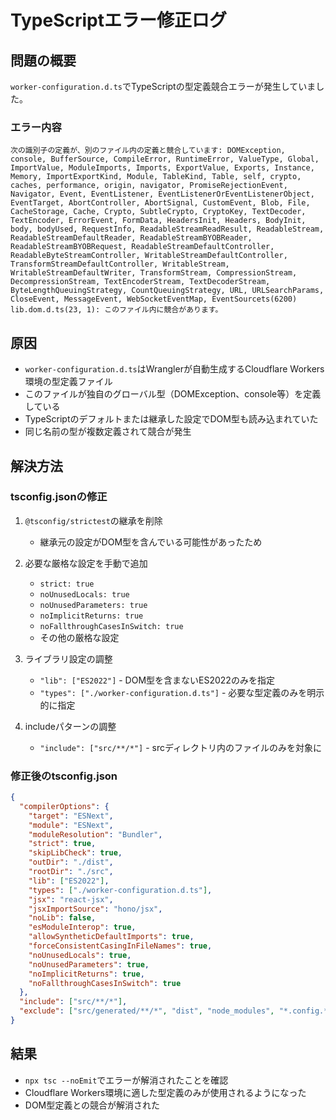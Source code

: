 # TypeScriptエラー修正ログ

## 問題の概要

`worker-configuration.d.ts`でTypeScriptの型定義競合エラーが発生していました。

### エラー内容

```
次の識別子の定義が、別のファイル内の定義と競合しています: DOMException, console, BufferSource, CompileError, RuntimeError, ValueType, Global, ImportValue, ModuleImports, Imports, ExportValue, Exports, Instance, Memory, ImportExportKind, Module, TableKind, Table, self, crypto, caches, performance, origin, navigator, PromiseRejectionEvent, Navigator, Event, EventListener, EventListenerOrEventListenerObject, EventTarget, AbortController, AbortSignal, CustomEvent, Blob, File, CacheStorage, Cache, Crypto, SubtleCrypto, CryptoKey, TextDecoder, TextEncoder, ErrorEvent, FormData, HeadersInit, Headers, BodyInit, body, bodyUsed, RequestInfo, ReadableStreamReadResult, ReadableStream, ReadableStreamDefaultReader, ReadableStreamBYOBReader, ReadableStreamBYOBRequest, ReadableStreamDefaultController, ReadableByteStreamController, WritableStreamDefaultController, TransformStreamDefaultController, WritableStream, WritableStreamDefaultWriter, TransformStream, CompressionStream, DecompressionStream, TextEncoderStream, TextDecoderStream, ByteLengthQueuingStrategy, CountQueuingStrategy, URL, URLSearchParams, CloseEvent, MessageEvent, WebSocketEventMap, EventSourcets(6200)
lib.dom.d.ts(23, 1): このファイル内に競合があります。
```

## 原因

- `worker-configuration.d.ts`はWranglerが自動生成するCloudflare Workers環境の型定義ファイル
- このファイルが独自のグローバル型（DOMException、console等）を定義している
- TypeScriptのデフォルトまたは継承した設定でDOM型も読み込まれていた
- 同じ名前の型が複数定義されて競合が発生

## 解決方法

### tsconfig.jsonの修正

1. `@tsconfig/strictest`の継承を削除
   - 継承元の設定がDOM型を含んでいる可能性があったため

2. 必要な厳格な設定を手動で追加
   - `strict: true`
   - `noUnusedLocals: true`
   - `noUnusedParameters: true`
   - `noImplicitReturns: true`
   - `noFallthroughCasesInSwitch: true`
   - その他の厳格な設定

3. ライブラリ設定の調整
   - `"lib": ["ES2022"]` - DOM型を含まないES2022のみを指定
   - `"types": ["./worker-configuration.d.ts"]` - 必要な型定義のみを明示的に指定

4. includeパターンの調整
   - `"include": ["src/**/*"]` - srcディレクトリ内のファイルのみを対象に

### 修正後のtsconfig.json

```json
{
  "compilerOptions": {
    "target": "ESNext",
    "module": "ESNext",
    "moduleResolution": "Bundler",
    "strict": true,
    "skipLibCheck": true,
    "outDir": "./dist",
    "rootDir": "./src",
    "lib": ["ES2022"],
    "types": ["./worker-configuration.d.ts"],
    "jsx": "react-jsx",
    "jsxImportSource": "hono/jsx",
    "noLib": false,
    "esModuleInterop": true,
    "allowSyntheticDefaultImports": true,
    "forceConsistentCasingInFileNames": true,
    "noUnusedLocals": true,
    "noUnusedParameters": true,
    "noImplicitReturns": true,
    "noFallthroughCasesInSwitch": true
  },
  "include": ["src/**/*"],
  "exclude": ["src/generated/**/*", "dist", "node_modules", "*.config.*"]
}
```

## 結果

- `npx tsc --noEmit`でエラーが解消されたことを確認
- Cloudflare Workers環境に適した型定義のみが使用されるようになった
- DOM型定義との競合が解消された
